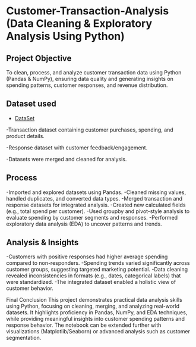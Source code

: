 # Customer-Transaction-Analysis (Data Cleaning & Exploratory Analysis Using Python)

## Project Objective
To clean, process, and analyze customer transaction data using Python (Pandas & NumPy), ensuring data quality and generating insights on spending patterns, customer responses, and revenue distribution.

## Dataset used
- <a href="https://www.kaggle.com/datasets/regivm/retailtransactiondata">DataSet</a>

-Transaction dataset containing customer purchases, spending, and product details.

-Response dataset with customer feedback/engagement.

-Datasets were merged and cleaned for analysis.

## Process
-Imported and explored datasets using Pandas.
-Cleaned missing values, handled duplicates, and converted data types.
-Merged transaction and response datasets for integrated analysis.
-Created new calculated fields (e.g., total spend per customer).
-Used groupby and pivot-style analysis to evaluate spending by customer segments and responses.
-Performed exploratory data analysis (EDA) to uncover patterns and trends.

## Analysis & Insights
-Customers with positive responses had higher average spending compared to non-responders.
-Spending trends varied significantly across customer groups, suggesting targeted marketing potential.
-Data cleaning revealed inconsistencies in formats (e.g., dates, categorical labels) that were standardized.
-The integrated dataset enabled a holistic view of customer behavior.

Final Conclusion
This project demonstrates practical data analysis skills using Python, focusing on cleaning, merging, and analyzing real-world datasets.
It highlights proficiency in Pandas, NumPy, and EDA techniques, while providing meaningful insights into customer spending patterns and response behavior.
The notebook can be extended further with visualizations (Matplotlib/Seaborn) or advanced analysis such as customer segmentation.
